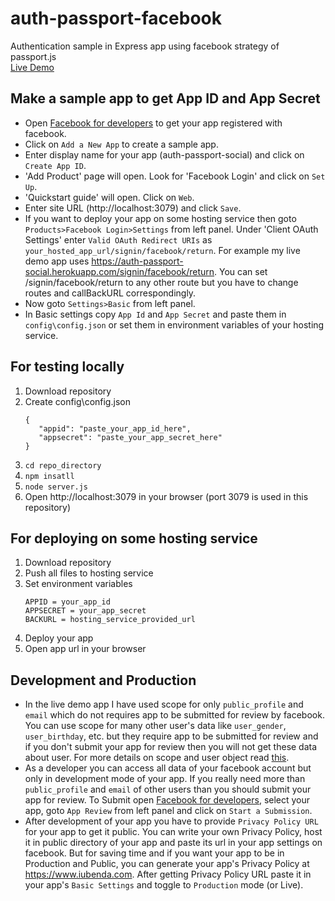 # auth-passport-facebook
Authentication sample in Express app using facebook strategy of passport.js\
[Live Demo](https://auth-passport-social.herokuapp.com)

## Make a sample app to get App ID and App Secret
+ Open [Facebook for developers](https://developers.facebook.com/apps/) to get your app registered with facebook.
+ Click on `Add a New App` to create a sample app.
+ Enter display name for your app (auth-passport-social) and click on `Create App ID`.
+ 'Add Product' page will open. Look for 'Facebook Login' and click on `Set Up`.
+ 'Quickstart guide' will open. Click on `Web`.
+ Enter site URL (http://localhost:3079) and click `Save`.
+ If you want to deploy your app on some hosting service then goto `Products>Facebook Login>Settings` from left panel. Under 'Client OAuth Settings' enter `Valid OAuth Redirect URIs` as `your_hosted_app_url/signin/facebook/return`. For example my live demo app uses https://auth-passport-social.herokuapp.com/signin/facebook/return. You can set /signin/facebook/return to any other route but you have to change routes and callBackURL correspondingly.
+ Now goto `Settings>Basic` from left panel.
+ In Basic settings copy `App Id` and `App Secret` and paste them in `config\config.json` or set them in environment variables of your hosting service.

## For testing locally
1. Download repository
2. Create config\config.json
   ```
   {
      "appid": "paste_your_app_id_here",
      "appsecret": "paste_your_app_secret_here"
   }
   ```
3. `cd repo_directory`
4. `npm insatll`
5. `node server.js`
6. Open http://localhost:3079 in your browser (port 3079 is used in this repository)

## For deploying on some hosting service
1. Download repository
2. Push all files to hosting service
3. Set environment variables
   ```
   APPID = your_app_id
   APPSECRET = your_app_secret
   BACKURL = hosting_service_provided_url
   ```
4. Deploy your app
5. Open app url in your browser

## Development and Production
+ In the live demo app I have used scope for only `public_profile` and `email` which do not requires app to be submitted for review by facebook. You can use scope for many other user's data like `user_gender`, `user_birthday`, etc. but they require app to be submitted for review and if you don't submit your app for review then you will not get these data about user. For more details on scope and user object read [this](https://developers.facebook.com/docs/facebook-login/permissions).
+ As a developer you can access all data of your facebook account but only in development mode of your app. If you really need more than `public_profile` and `email` of other users than you should submit your app for review. To Submit open [Facebook for developers](https://developers.facebook.com/apps/), select your app, goto `App Review` from left panel and click on `Start a Submission`.
+ After development of your app you have to provide `Privacy Policy URL` for your app to get it public. You can write your own Privacy Policy, host it in public directory of your app and paste its url in your app settings on facebook. But for saving time and if you want your app to be in Production and Public, you can generate your app's Privacy Policy at https://www.iubenda.com. After getting Privacy Policy URL paste it in your app's `Basic Settings` and toggle to `Production` mode (or Live).